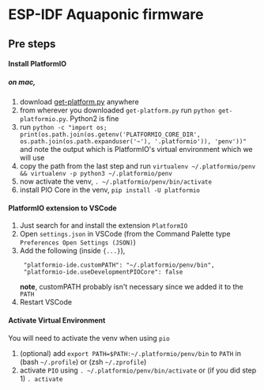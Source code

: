 # ESP-IDF Aquaponic firmware

## Pre steps

#### Install PlatformIO

##### on mac,
1. download [get-platform.py](https://raw.githubusercontent.com/platformio/platformio-core-installer/master/get-platformio.py) anywhere
2. from wherever you downloaded `get-platform.py` run `python get-platformio.py`. Python2 is fine
3. run `python -c "import os; print(os.path.join(os.getenv('PLATFORMIO_CORE_DIR', os.path.join(os.path.expanduser('~'), '.platformio')), 'penv'))"` and note the output which is PlatformIO's virtual environment which we will use
4. copy the path from the last step and run `virtualenv ~/.platformio/penv
 && virtualenv -p python3 ~/.platformio/penv` 
5. now activate the venv, `. ~/.platformio/penv/bin/activate`
6. install PIO Core in the venv, `pip install -U platformio`

#### PlatformIO extension to VSCode
1. Just search for and install the extension `PlatformIO`
2. Open `settings.json` in VSCode (from the Command Palette type `Preferences Open Settings (JSON)`)
3. Add the following (inside `{...}`),
   ```
    "platformio-ide.customPATH": "~/.platformio/penv/bin",
    "platformio-ide.useDevelopmentPIOCore": false
   ```
    **note**, customPATH probably isn't necessary since we added it to the `PATH` 
4. Restart VSCode

#### Activate Virtual Environment
You will need to activate the venv when using `pio` 

1. (optional) add `export PATH=$PATH:~/.platformio/penv/bin` to `PATH` in (bash `~/.profile`) or (zsh `~/.zprofile`)
2. activate `PIO` using `. ~/.platformio/penv/bin/activate` or (if you did step 1) `. activate`